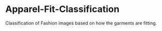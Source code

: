 # Apparel-Fit-Classification
Classification of Fashion images based on how the garments are fitting. 
